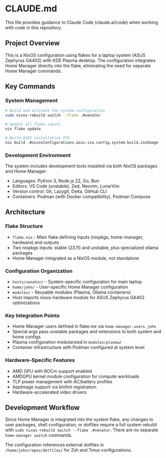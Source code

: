 # CLAUDE.md

This file provides guidance to Claude Code (claude.ai/code) when working with code in this repository.

## Project Overview

This is a NixOS configuration using flakes for a laptop system (ASUS Zephyrus GA402) with KDE Plasma desktop. The configuration integrates Home Manager directly into the flake, eliminating the need for separate Home Manager commands.

## Key Commands

### System Management
```bash
# Build and activate the system configuration
sudo nixos-rebuild switch --flake .#venator

# Update all flake inputs
nix flake update

# Build ASUS installation ISO
nix build .#nixosConfigurations.asus-iso.config.system.build.isoImage
```

### Development Environment
The system includes development tools installed via both NixOS packages and Home Manager:
- Languages: Python 3, Node.js 22, Go, Bun
- Editors: VS Code (unstable), Zed, Neovim, LunarVim
- Version control: Git, Lazygit, Delta, GitHub CLI
- Containers: Podman (with Docker compatibility), Podman Compose

## Architecture

### Flake Structure
- `flake.nix` - Main flake defining inputs (nixpkgs, home-manager, hardware) and outputs
- Two nixpkgs inputs: stable (23.11) and unstable, plus specialized ollama packages
- Home Manager integrated as a NixOS module, not standalone

### Configuration Organization
- `hosts/venator/` - System-specific configuration for main laptop
- `home/john/` - User-specific Home Manager configuration  
- `modules/` - Reusable modules (Plasma, Ollama containers)
- Host imports nixos-hardware module for ASUS Zephyrus GA402 optimizations

### Key Integration Points
- Home Manager users defined in flake.nix via `home-manager.users.john`
- Special args pass unstable packages and extensions to both system and home configs
- Plasma configuration modularized in `modules/plasma/`
- Container infrastructure with Podman configured at system level

### Hardware-Specific Features
- AMD GPU with ROCm support enabled
- AMDGPU kernel module configuration for compute workloads
- TLP power management with AC/battery profiles
- AppImage support via binfmt registration
- Hardware-accelerated video drivers

## Development Workflow

Since Home Manager is integrated into the system flake, any changes to user packages, shell configuration, or dotfiles require a full system rebuild with `sudo nixos-rebuild switch --flake .#venator`. There are no separate `home-manager switch` commands.

The configuration references external dotfiles in `/home/john/repos/dotfiles/` for Zsh and Tmux configurations.